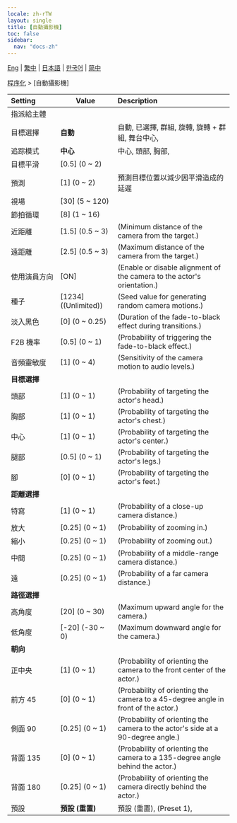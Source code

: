 ```yaml
---
locale: zh-rTW
layout: single
title: [自動攝影機]
toc: false
sidebar:
  nav: "docs-zh"
---
```

[Eng](/dancexr/menu/2025.4/motion/auto_cam) | [繁中](/tw/dancexr/menu/2025.4/motion/auto_cam) | [日本語](/jp/dancexr/menu/2025.4/motion/auto_cam) | [한국어](/kr/dancexr/menu/2025.4/motion/auto_cam) | [简中](/zh/dancexr/menu/2025.4/motion/auto_cam)

[程序化](../menu#程序化) > [自動攝影機]



| Setting | Value | Description |
| :--- | --- | :--- |
|<nobr>指派給主體</nobr>|| 
|<nobr>目標選擇</nobr>| **自動** | 自動, 已選擇, 群組, 旋轉, 旋轉 + 群組, 舞台中心,  |
|<nobr>追踪模式</nobr>| **中心** | 中心, 頭部, 胸部,  |
|<nobr>目標平滑</nobr>| [0.5] (0 ~ 2) | 
|<nobr>預測</nobr>| [1] (0 ~ 2) | 預測目標位置以減少因平滑造成的延遲
|<nobr>視場</nobr>| [30] (5 ~ 120) | 
|<nobr>節拍循環</nobr>| [8] (1 ~ 16) | 
|<nobr>近距離</nobr>| [1.5] (0.5 ~ 3) | (Minimum distance of the camera from the target.)
|<nobr>遠距離</nobr>| [2.5] (0.5 ~ 3) | (Maximum distance of the camera from the target.)
|<nobr>使用演員方向</nobr>| [ON] | (Enable or disable alignment of the camera to the actor's orientation.)
|<nobr>種子</nobr>| [1234] ((Unlimited)) | (Seed value for generating random camera motions.)
|<nobr>淡入黑色</nobr>| [0] (0 ~ 0.25) | (Duration of the fade-to-black effect during transitions.)
|<nobr>F2B 機率</nobr>| [0.5] (0 ~ 1) | (Probability of triggering the fade-to-black effect.)
|<nobr>音頻靈敏度</nobr>| [1] (0 ~ 4) | (Sensitivity of the camera motion to audio levels.)
|<nobr><b>目標選擇</b></nobr>|| 
|<nobr>頭部</nobr>| [1] (0 ~ 1) | (Probability of targeting the actor's head.)
|<nobr>胸部</nobr>| [1] (0 ~ 1) | (Probability of targeting the actor's chest.)
|<nobr>中心</nobr>| [1] (0 ~ 1) | (Probability of targeting the actor's center.)
|<nobr>腿部</nobr>| [0.5] (0 ~ 1) | (Probability of targeting the actor's legs.)
|<nobr>腳</nobr>| [0] (0 ~ 1) | (Probability of targeting the actor's feet.)
|<nobr><b>距離選擇</b></nobr>|| 
|<nobr>特寫</nobr>| [1] (0 ~ 1) | (Probability of a close-up camera distance.)
|<nobr>放大</nobr>| [0.25] (0 ~ 1) | (Probability of zooming in.)
|<nobr>縮小</nobr>| [0.25] (0 ~ 1) | (Probability of zooming out.)
|<nobr>中間</nobr>| [0.25] (0 ~ 1) | (Probability of a middle-range camera distance.)
|<nobr>遠</nobr>| [0.25] (0 ~ 1) | (Probability of a far camera distance.)
|<nobr><b>路徑選擇</b></nobr>|| 
|<nobr>高角度</nobr>| [20] (0 ~ 30) | (Maximum upward angle for the camera.)
|<nobr>低角度</nobr>| [-20] (-30 ~ 0) | (Maximum downward angle for the camera.)
|<nobr><b>朝向</b></nobr>|| 
|<nobr>正中央</nobr>| [1] (0 ~ 1) | (Probability of orienting the camera to the front center of the actor.)
|<nobr>前方 45</nobr>| [0] (0 ~ 1) | (Probability of orienting the camera to a 45-degree angle in front of the actor.)
|<nobr>側面 90</nobr>| [0.25] (0 ~ 1) | (Probability of orienting the camera to the actor's side at a 90-degree angle.)
|<nobr>背面 135</nobr>| [0] (0 ~ 1) | (Probability of orienting the camera to a 135-degree angle behind the actor.)
|<nobr>背面 180</nobr>| [0.25] (0 ~ 1) | (Probability of orienting the camera directly behind the actor.)
|<nobr>預設</nobr>| **預設 (重置)** | 預設 (重置), (Preset 1),  |
